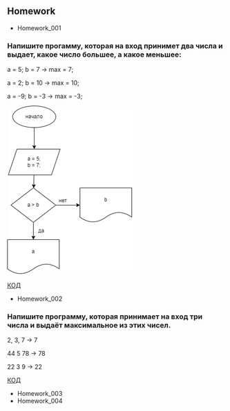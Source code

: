 ## Homework
- Homework_001 
### Напишите прогамму, которая на вход принимет два числа и выдает, какое число большее, а какое меньшее:
a = 5; b = 7 -> max = 7;

a = 2; b = 10 -> max = 10;

a = -9; b = -3 -> max = -3;

![Блок-схема](Homework_001/diagram.drawio.png)

[КОД](Homework_001/Program.cs) 

 - Homework_002
### Hапишите программу, которая принимает на вход три числа и выдаёт максимальное из этих чисел.
2, 3, 7 -> 7

44 5 78 -> 78

22 3 9 -> 22

[КОД](Homework_002/Program.cs)

 - Homework_003
 - Homework_004